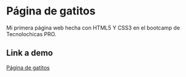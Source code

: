 # Página de gatitos
Mi primera página web hecha con HTML5 Y CSS3 en el bootcamp de Tecnolochicas PRO. 

## Link a demo 
[Página de gatitos](https://vermillion-douhua-8c11c4.netlify.app/)

